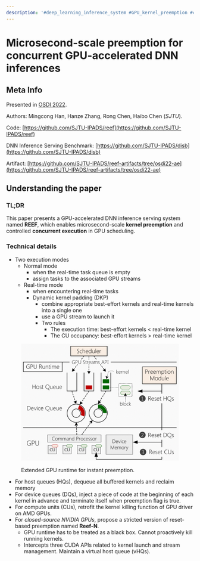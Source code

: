 ```yaml
---
description: '#deep_learning_inference_system #GPU_kernel_preemption #co-location'
---
```


# Microsecond-scale preemption for concurrent GPU-accelerated DNN inferences

## Meta Info

Presented in [OSDI 2022](https://www.usenix.org/conference/osdi22/presentation/han).

Authors: Mingcong Han, Hanze Zhang, Rong Chen, Haibo Chen (_SJTU_).

Code: [https://github.com/SJTU-IPADS/reef](https://github.com/SJTU-IPADS/reef)

DNN Inference Serving Benchmark: [https://github.com/SJTU-IPADS/disb](https://github.com/SJTU-IPADS/disb)

Artifact: [https://github.com/SJTU-IPADS/reef-artifacts/tree/osdi22-ae](https://github.com/SJTU-IPADS/reef-artifacts/tree/osdi22-ae)

## Understanding the paper

### TL;DR

This paper presents a GPU-accelerated DNN inference serving system named **REEF**, which enables microsecond-scale **kernel preemption** and controlled **concurrent execution** in GPU scheduling.

### Technical details

* Two execution modes
  * Normal mode
    * when the real-time task queue is empty
    * assign tasks to the associated GPU streams
  * Real-time mode
    * when encountering real-time tasks
    * Dynamic kernel padding (DKP)
      * combine appropriate best-effort kernels and real-time kernels into a single one
      * use a GPU stream to launch it
      * Two rules
        * The execution time: best-effort kernels < real-time kernel
        * The CU occupancy: best-effort kernels > real-time kernel

<figure><img src="../../../.gitbook/assets/image (2).png" alt=""><figcaption><p>Extended GPU runtime for instant preemption.</p></figcaption></figure>

* For host queues (HQs), dequeue all buffered kernels and reclaim memory
* For device queues (DQs), inject a piece of code at the beginning of each kernel in advance and terminate itself when preemption flag is true.
* For compute units (CUs), retrofit the kernel killing function of GPU driver on AMD GPUs.
* For _closed-source NVIDIA GPUs_, propose a stricted version of reset-based preemption named **Reef-N**.
  * GPU runtime has to be treated as a black box. Cannot proactively kill running kernels.
  * Intercepts three CUDA APIs related to kernel launch and stream management. Maintain a virtual host queue (vHQs).
